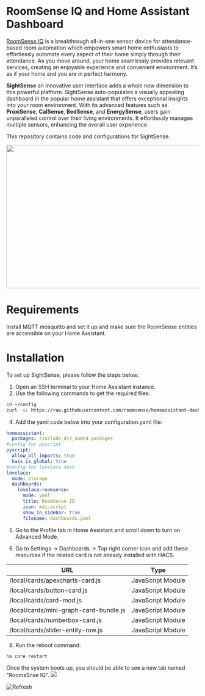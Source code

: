 # RoomSense IQ and Home Assistant Dashboard

[RoomSense IQ](https://www.roomsenselabs.com "www.roomsenselabs.com") is a breakthrough all-in-one sensor device for attendance-based room automation which empowers smart home enthusiasts to effortlessly automate every aspect of their home simply through their attendance. As you move around, your home seamlessly provides relevant services, creating an enjoyable experience and convenient environment. It’s as if your home and you are in perfect harmony.

**SightSense**  an innovative user interface adds a whole new dimension to this powerful platform. SightSense auto-populates a visually appealing dashboard in the popular home assistant that offers exceptional insights into your room environment. With its advanced features such as **ProxiSense**, **CalSense**, **BedSense**, and **EnergySense**, users gain unparalleled control over their living environments. It effortlessly manages multiple sensors, enhancing the overall user experience.


This repository contains code and configurations for SightSense. 

<img src="https://drive.google.com/uc?export=view&id=1dLDwZrMXrG-qxOB9Yj37AN5snObpj3An" width="750" height="375" />

# Requirements

 Install MQTT mosquitto and set it up and make sure the RoomSense entities are accessible on your Home Assistant.

# Installation

To set up SightSense, please follow the steps below:

1. Open an SSH terminal to your Home Assistant instance.
2. Use the following commands to get the required files:
   
```bash
cd ~/config
curl -sL https://raw.githubusercontent.com/roomsense/homeassistant-dashboard/main/get-all.sh | bash -s
```
4. Add the yaml code below into your configuration.yaml file:
```yaml
homeassistant:
  packages: !include_dir_named packages
#config for pyscript
pyscript:
  allow_all_imports: true
  hass_is_global: true
#config for lovelace dash
lovelace:
  mode: storage
  dashboards:
    lovelace-roomsense:
      mode: yaml
      title: RoomSense IQ
      icon: mdi:script
      show_in_sidebar: true
      filename: dashboards.yaml
```

5. Go to the Profile tab in Home Assistant and scroll down to turn on Advanced Mode.
   
7. Go to Settings → Dashboards → Top right corner icon and add these resources if the related card is not already installed with HACS.

| URL                                  | Type                |
| ------------------------------------ | ------------------- |
| /local/cards/apexcharts-card.js       | JavaScript Module   |
| /local/cards/button-card.js           | JavaScript Module   |
| /local/cards/card-mod.js              | JavaScript Module   |
| /local/cards/mini-graph-card-bundle.js| JavaScript Module   |
| /local/cards/numberbox-card.js        | JavaScript Module   |
| /local/cards/slider-entity-row.js     | JavaScript Module   |


8. Run the reboot command:
```bash
ha core restart
```

Once the system boots up, you should be able to see a new tab named "RoomsSnse IQ".
<img src="https://drive.google.com/file/d/1OUFA-SsaZZcKutRg6GGnkf3DYaQRJIfX/view?usp=sharing"/>

![Refresh](https://drive.google.com/file/d/1OUFA-SsaZZcKutRg6GGnkf3DYaQRJIfX/view?usp=sharing)


